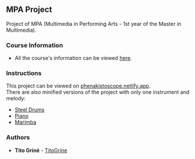## MPA Project

Project of MPA (Multimedia in Performing Arts - 1st year of the Master in Multimedia).

### Course Information

* All the course's information can be viewed [here](https://sigarra.up.pt/feup/en/ucurr_geral.ficha_uc_view?pv_ocorrencia_id=456362).

### Instructions

This project can be viewed on [phenakistoscope.netlify.app](https://phenakistoscope.netlify.app).  
There are also minified versions of the project with only one instrument and melody:
  - [Steel Drums](https://phenakistoscope.netlify.app/#steel_drums)
  - [Piano](https://phenakistoscope.netlify.app/#piano)
  - [Marimba](https://phenakistoscope.netlify.app/#marimba)

### Authors

* **Tito Griné** - [TitoGrine](https://github.com/TitoGrine)
